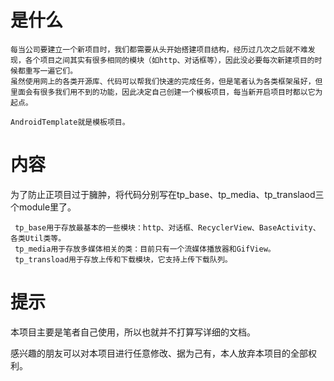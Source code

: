 
# 是什么 #
    每当公司要建立一个新项目时，我们都需要从头开始搭建项目结构，经历过几次之后就不难发现，各个项目之间其实有很多相同的模块（如http、对话框等），因此没必要每次新建项目的时候都重写一遍它们。
    虽然使用网上的各类开源库、代码可以帮我们快速的完成任务，但是笔者认为各类框架虽好，但里面会有很多我们用不到的功能，因此决定自己创建一个模板项目，每当新开启项目时都以它为起点。

    AndroidTemplate就是模板项目。

# 内容 #
  为了防止正项目过于臃肿，将代码分别写在tp_base、tp_media、tp_translaod三个module里了。

     tp_base用于存放最基本的一些模块：http、对话框、RecyclerView、BaseActivity、各类Util类等。
     tp_media用于存放多媒体相关的类：目前只有一个流媒体播放器和GifView。
     tp_transload用于存放上传和下载模块，它支持上传下载队列。

# 提示 #
   本项目主要是笔者自己使用，所以也就并不打算写详细的文档。

   感兴趣的朋友可以对本项目进行任意修改、据为己有，本人放弃本项目的全部权利。
